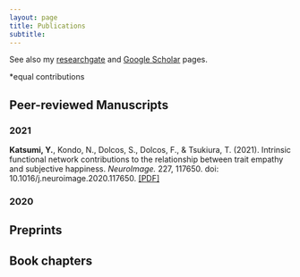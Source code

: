 ```yaml
---
layout: page
title: Publications
subtitle: 
---
```


See also my [researchgate][rg] and [Google Scholar][scholar] pages.

\*equal contributions

## Peer-reviewed Manuscripts
### 2021
**Katsumi, Y.**, Kondo, N., Dolcos, S., Dolcos, F., & Tsukiura, T. (2021). Intrinsic functional network contributions to the relationship between trait empathy and subjective happiness. _NeuroImage._ 227, 117650. doi: 10.1016/j.neuroimage.2020.117650. [\[PDF\]](papers/Katsumi_etal_2020_NeuroImage.pdf)

### 2020

## Preprints


## Book chapters




[rg]: https://www.researchgate.net/profile/Yuta-Katsumi
[scholar]: https://scholar.google.com/citations?user=t8A5RBoAAAAJ&hl=en
